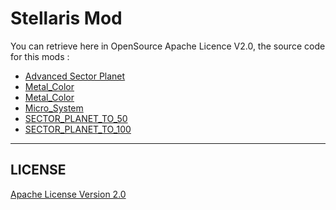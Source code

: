 # Stellaris Mod

You can retrieve here in OpenSource Apache Licence V2.0,
the source code for this mods :

* [Advanced Sector Planet](README_ASP.md)
* [Metal_Color](README_MC.md)
* [Metal_Color](README_MC.md)
* [Micro_System](README_MS.md)
* [SECTOR_PLANET_TO_50](README_SP50.md)
* [SECTOR_PLANET_TO_100](README_SP100.md)

---

## LICENSE

[Apache License Version 2.0](LICENSE)
